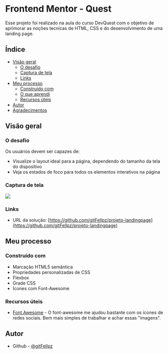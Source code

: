# Frontend Mentor - Quest

Esse projeto foi realizado na aula do curso DevQuest com o objetivo de aprimorar as noções tecnicas de HTML, CSS e do desenvolvimento de uma landing page.

## Índice

- [Visão geral](#Visão-geral)
  - [O desafio](#o-desafio)
  - [Captura de tela](#captura-de-tela)
  - [Links](#links)
- [Meu processo](#meu-processo)
  - [Construído com](#construído-com)
  - [O que aprendi](#o-que-aprendi)
  - [Recursos úteis](#recursos-úteis)
- [Autor](#autor)
- [Agradecimentos](#agradecimentos)

## Visão geral

### O desafio

Os usuários devem ser capazes de:

- Visualize o layout ideal para a página, dependendo do tamanho da tela do dispositivo
- Veja os estados de foco para todos os elementos interativos na página

### Captura de tela

![](./images/aula-animação1.gif)

### Links

- URL da solução: [https://github.com/gitFellpz/projeto-landingpage](https://github.com/gitFellpz/projeto-landingpage)

## Meu processo

### Construído com

- Marcação HTML5 semântica
- Propriedades personalizadas de CSS
- Flexbox
- Grade CSS
- Ícones com Font-Awesome

### Recursos úteis

- [Font Awesome](https://fontawesome.com/) - O font-awesome me ajudou bastante com os ícones de redes sociais. Bem mais simples de trabalhar e achar essas "imagens".

## Autor

- Github - [@gitFellpz](https://github.com/gitFellpz/)
